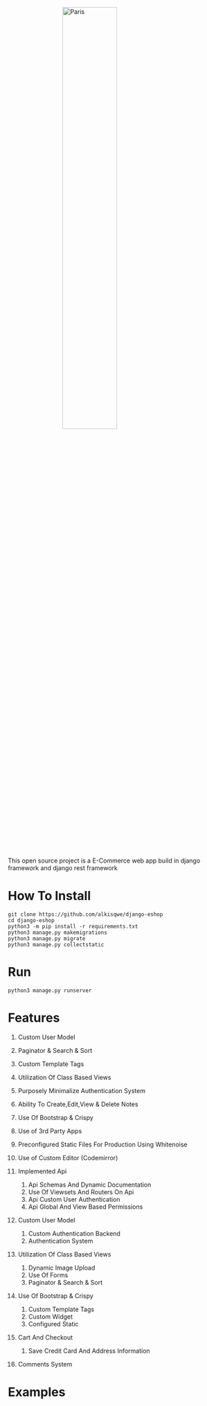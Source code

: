 <style>
  .center
  {
    display: block;
    margin-left: auto;
    margin-right: auto;
    width: 50%;
  }
</style>

<img src="https://github.com/alkisqwe/django-eshop/assets/73914940/8342e33c-4378-4ae1-a07d-820ffe6f6d3b" alt="Paris" class="center">


This open source project is a E-Commerce web app build in django framework and django rest framework
# How To Install
```
git clone https://github.com/alkisqwe/django-eshop
cd django-eshop
python3 -m pip install -r requirements.txt
python3 manage.py makemigrations
python3 manage.py migrate
python3 manage.py collectstatic
```
# Run
```
python3 manage.py runserver
```
# Features
1) Custom User Model
2) Paginator & Search & Sort
3) Custom Template Tags
4) Utilization Of Class Based Views
5) Purposely Minimalize Authentication System
6) Ability To Create,Edit,View & Delete Notes
7) Use Of Bootstrap & Crispy
8) Use of 3rd Party Apps
9) Preconfigured Static Files For Production Using Whitenoise
10) Use of Custom Editor (Codemirror)

1) Implemented Api
    1. Api Schemas And Dynamic Documentation
    2. Use Of Viewsets And Routers On Api
    3. Api Custom User Authentication
    4. Api Global And View Based Permissions
2) Custom User Model
    1. Custom Authentication Backend
    2. Authentication System
3) Utilization Of Class Based Views
    1. Dynamic Image Upload
    2. Use Of Forms
    3. Paginator & Search & Sort
4) Use Of Bootstrap & Crispy
    1. Custom Template Tags
    2. Custom Widget
    3. Configured Static
5) Cart And Checkout
    1. Save Credit Card And Address Information
6) Comments System

# Examples

